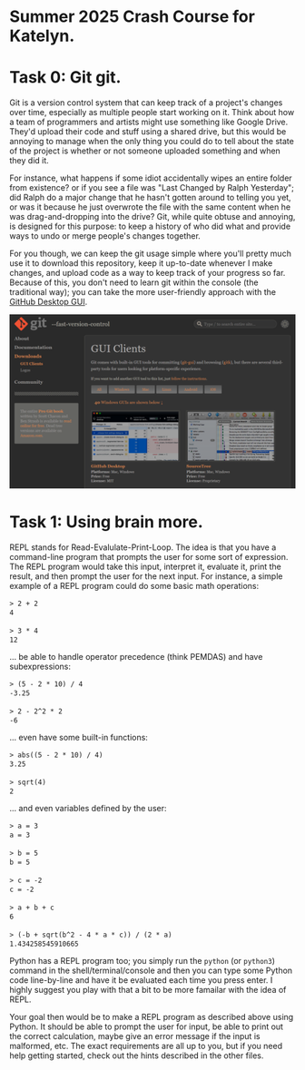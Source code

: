 # Summer 2025 Crash Course for Katelyn.

# Task 0: Git git.

Git is a version control system that can keep track of a project's changes over time,
especially as multiple people start working on it.
Think about how a team of programmers and artists might use something like Google Drive.
They'd upload their code and stuff using a shared drive,
but this would be annoying to manage
when the only thing you could do to tell about the state
of the project is whether or not someone uploaded something and when they did it.

For instance, what happens if some idiot accidentally wipes an entire folder from existence?
or if you see a file was "Last Changed by Ralph Yesterday";
did Ralph do a major change that he hasn't gotten around to telling you yet,
or was it because he just overwrote the file with the
same content when he was drag-and-dropping into the drive?
Git, while quite obtuse and annoying, is designed for this purpose:
to keep a history of who did what
and provide ways to undo or merge people's changes together.

For you though, we can keep the git usage simple
where you'll pretty much use it to download this repository,
keep it up-to-date whenever I make changes,
and upload code as a way to keep track of your progress so far.
Because of this, you don't need to learn git within the console (the traditional way);
you can take the more user-friendly approach with the [GitHub Desktop GUI](https://git-scm.com/downloads/guis).

![](./data/GitDesktopDownload.png)

# Task 1: Using brain more.

REPL stands for Read-Evalulate-Print-Loop.
The idea is that you have a command-line program that prompts the user for some sort of expression.
The REPL program would take this input, interpret it, evaluate it, print the result, and then prompt the user for the next input.
For instance, a simple example of a REPL program could do some basic math operations:
```
> 2 + 2
4

> 3 * 4
12
```

... be able to handle operator precedence (think PEMDAS) and have subexpressions:
```
> (5 - 2 * 10) / 4
-3.25

> 2 - 2^2 * 2
-6
```

... even have some built-in functions:
```
> abs((5 - 2 * 10) / 4)
3.25

> sqrt(4)
2
```

... and even variables defined by the user:
```
> a = 3
a = 3

> b = 5
b = 5

> c = -2
c = -2

> a + b + c
6

> (-b + sqrt(b^2 - 4 * a * c)) / (2 * a)
1.434258545910665
```

Python has a REPL program too; you simply run the `python` (or `python3`) command in
the shell/terminal/console and then you can type some Python code line-by-line and have it
be evaluated each time you press enter.
I highly suggest you play with that a bit to be more famailar with the idea of REPL.

Your goal then would be to make a REPL program as described above using Python.
It should be able to prompt the user for input, be able to print out the correct calculation,
maybe give an error message if the input is malformed, etc.
The exact requirements are all up to you, but if you need help getting started, check out
the hints described in the other files.
